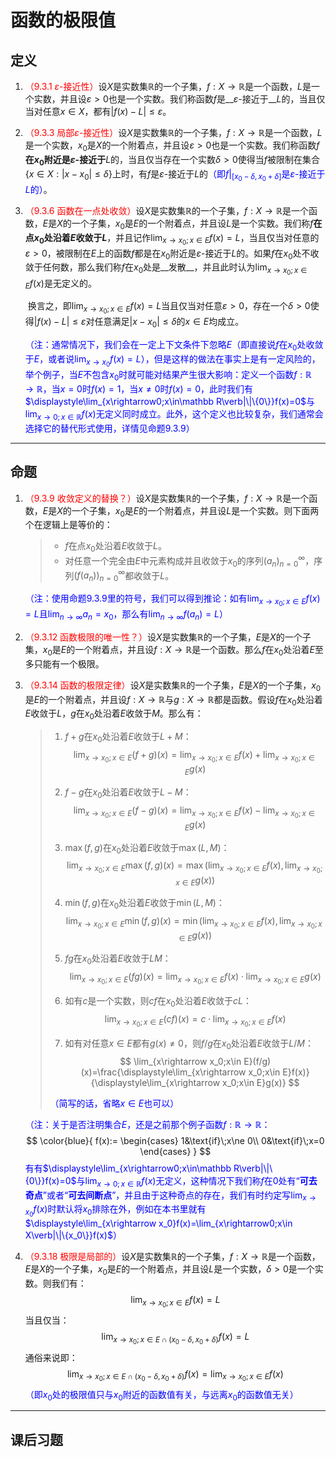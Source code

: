 # 函数的极限值

## 定义

1. <font color=red>（9.3.1 $\varepsilon$-接近性）</font>设$X$是实数集$\mathbb R$的一个子集，$f:X\rightarrow\mathbb R$是一个函数，$L$是一个实数，并且设$\varepsilon>0$也是一个实数。我们称函数$f$是__$\varepsilon$-接近于__$L$的，当且仅当对任意$x\in X$，都有$|f(x)-L|\leq\varepsilon$。
1. <font color=red>（9.3.3 局部$\varepsilon$-接近性）</font>设$X$是实数集$\mathbb R$的一个子集，$f:X\rightarrow\mathbb R$是一个函数，$L$是一个实数，$x_0$是$X$的一个附着点，并且设$\varepsilon>0$也是一个实数。我们称函数$f$__在$x_0$附近是$\varepsilon$-接近于__$L$的，当且仅当存在一个实数$\delta>0$使得当$f$被限制在集合$\{x\in X:|x-x_0|\leq\delta\}$上时，有$f$是$\varepsilon$-接近于$L$的<font color=blue>（即$f|_{[x_0-\delta,x_0+\delta]}$是$\varepsilon$-接近于$L$的）</font>。
1. <font color=red>（9.3.6 函数在一点处收敛）</font>设$X$是实数集$\mathbb R$的一个子集，$f:X\rightarrow\mathbb R$是一个函数，$E$是$X$的一个子集，$x_0$是$E$的一个附着点，并且设$L$是一个实数。我们称$f$__在点$x_0$处沿着$E$收敛于$L$__，并且记作$\displaystyle\lim_{x\rightarrow x_0;x\in E}f(x)=L$，当且仅当对任意的$\varepsilon>0$，被限制在$E$上的函数$f$都是在$x_0$附近是$\varepsilon$-接近于$L$的。如果$f$在$x_0$处不收敛于任何数，那么我们称$f$在$x_0$处是__发散__，并且此时认为$\displaystyle\lim_{x\rightarrow x_0;x\in E}f(x)$是无定义的。

   ​	换言之，即$\displaystyle\lim_{x\rightarrow x_0;x\in E}f(x)=L$当且仅当对任意$\varepsilon>0$，存在一个$\delta>0$使得$|f(x)-L|\leq\varepsilon$对任意满足$|x-x_0|\leq\delta$的$x\in E$均成立。

   <font color=blue>（注：通常情况下，我们会在一定上下文条件下忽略$E$（即直接说$f$在$x_0$处收敛于$E$，或者说$\displaystyle\lim_{x\rightarrow x_0}f(x)=L$），但是这样的做法在事实上是有一定风险的，举个例子，当$E$不包含$x_0$时就可能对结果产生很大影响：定义一个函数$f:\mathbb R\rightarrow\mathbb R$，当$x=0$时$f(x)=1$，当$x\ne 0$时$f(x)=0$，此时我们有$\displaystyle\lim_{x\rightarrow0;x\in\mathbb R\verb|\|\{0\}}f(x)=0$与$\displaystyle\lim_{x\rightarrow0;x\in\mathbb R}f(x)$无定义同时成立。此外，这个定义也比较复杂，我们通常会选择它的替代形式使用，详情见命题9.3.9）</font>

---

## 命题

1. <font color=red>（9.3.9 收敛定义的替换？）</font>设$X$是实数集$\mathbb R$的一个子集，$f:X\rightarrow\mathbb R$是一个函数，$E$是$X$的一个子集，$x_0$是$E$的一个附着点，并且设$L$是一个实数。则下面两个在逻辑上是等价的：

   > * $f$在点$x_0$处沿着$E$收敛于$L$。
   > * 对任意一个完全由$E$中元素构成并且收敛于$x_0$的序列$(a_n)_{n=0}^\infty$，序列$(f(a_n))^\infty_{n=0}$都收敛于$L$。

   <font color=blue>（注：使用命题9.3.9里的符号，我们可以得到推论：如有$\displaystyle\lim_{x\rightarrow x_0;x\in E}f(x)=L$且$\displaystyle\lim_{n\rightarrow\infty}a_n=x_0$，那么有$\displaystyle\lim_{n\rightarrow\infty}f(a_n)=L$）</font>

2. <font color=red>（9.3.12 函数极限的唯一性？）</font>设$X$是实数集$\mathbb R$的一个子集，$E$是$X$的一个子集，$x_0$是$E$的一个附着点，并且设$f:X\rightarrow\mathbb R$是一个函数。那么$f$在$x_0$处沿着$E$至多只能有一个极限。

3. <font color=red>（9.3.14 函数的极限定律）</font>设$X$是实数集$\mathbb R$的一个子集，$E$是$X$的一个子集，$x_0$是$E$的一个附着点，并且设$f:X\rightarrow\mathbb R$与$g:X\rightarrow\mathbb R$都是函数。假设$f$在$x_0$处沿着$E$收敛于$L$，$g$在$x_0$处沿着$E$收敛于$M$。那么有：

   > 1. $f+g$在$x_0$处沿着$E$收敛于$L+M$：
   >    $$
   >    \lim_{x\rightarrow x_0;x\in E}(f+g)(x)=\lim_{x\rightarrow x_0;x\in E}f(x)+\lim_{x\rightarrow x_0;x\in E}g(x)
   >    $$
   >
   > 2. $f-g$在$x_0$处沿着$E$收敛于$L-M$：
   >    $$
   >    \lim_{x\rightarrow x_0;x\in E}(f-g)(x)=\lim_{x\rightarrow x_0;x\in E}f(x)-\lim_{x\rightarrow x_0;x\in E}g(x)
   >    $$
   >
   > 3. $\max(f,g)$在$x_0$处沿着$E$收敛于$\max(L,M)$：
   >    $$
   >    \lim_{x\rightarrow x_0;x\in E}\max(f,g)(x)=\max(\lim_{x\rightarrow x_0;x\in E}f(x),\lim_{x\rightarrow x_0;x\in E}g(x))
   >    $$
   >
   > 4. $\min(f,g)$在$x_0$处沿着$E$收敛于$\min(L,M)$：
   >    $$
   >    \lim_{x\rightarrow x_0;x\in E}\min(f,g)(x)=\min(\lim_{x\rightarrow x_0;x\in E}f(x),\lim_{x\rightarrow x_0;x\in E}g(x))
   >    $$
   >
   > 5. $fg$在$x_0$处沿着$E$收敛于$LM$：
   >    $$
   >    \lim_{x\rightarrow x_0;x\in E}(fg)(x)=\lim_{x\rightarrow x_0;x\in E}f(x)\cdot\lim_{x\rightarrow x_0;x\in E}g(x)
   >    $$
   >
   > 6. 如有$c$是一个实数，则$cf$在$x_0$处沿着$E$收敛于$cL$：
   >    $$
   >    \lim_{x\rightarrow x_0;x\in E}(cf)(x)=c\cdot\lim_{x\rightarrow x_0;x\in E}f(x)
   >    $$
   >
   > 7. 如有对任意$x\in E$都有$g(x)\ne 0$，则$f/g$在$x_0$处沿着$E$收敛于$L/M$：
   >    $$
   >    \lim_{x\rightarrow x_0;x\in E}(f/g)(x)=\frac{\displaystyle\lim_{x\rightarrow x_0;x\in E}f(x)}{\displaystyle\lim_{x\rightarrow x_0;x\in E}g(x)}
   >    $$
   >
   > <font color=blue>（简写的话，省略$x\in E$也可以）</font>

   <font color=blue>（注：关于是否注明集合$E$，还是之前那个例子函数$f:\mathbb R\rightarrow\mathbb R$：</font>
   $$
   \color{blue}{
   f(x):=
   \begin{cases}
   1&\text{if}\;x\ne 0\\
   0&\text{if}\;x=0
   \end{cases}
   }
   $$
   <font color=blue>有有$\displaystyle\lim_{x\rightarrow0;x\in\mathbb R\verb|\|\{0\}}f(x)=0$与$\displaystyle\lim_{x\rightarrow0;x\in\mathbb R}f(x)$无定义，这种情况下我们称$f$在$0$处有“__可去奇点__”或者“__可去间断点__”，并且由于这种奇点的存在，我们有时约定写$\displaystyle\lim_{x\rightarrow x_0}f(x)$时默认将$x_0$排除在外，例如在本书里就有$\displaystyle\lim_{x\rightarrow x_0}f(x)=\lim_{x\rightarrow0;x\in X\verb|\|\{x_0\}}f(x)$）</font>

4. <font color=red>（9.3.18 极限是局部的）</font>设$X$是实数集$\mathbb R$的一个子集，$f:X\rightarrow\mathbb R$是一个函数，$E$是$X$的一个子集，$x_0$是$E$的一个附着点，并且设$L$是一个实数，$\delta>0$是一个实数。则我们有：
   $$
   \lim_{x\rightarrow x_0;x\in E}f(x)=L
   $$
   当且仅当：
   $$
   \lim_{x\rightarrow x_0;x\in E\cap(x_0-\delta,x_0+\delta)}f(x)=L
   $$
   通俗来说即：
   $$
   \lim_{x\rightarrow x_0;x\in E\cap(x_0-\delta,x_0+\delta)}f(x)=\lim_{x\rightarrow x_0;x\in E}f(x)
   $$
   <font color=blue>（即$x_0$处的极限值只与$x_0$附近的函数值有关，与远离$x_0$的函数值无关）</font>

---

## 课后习题

